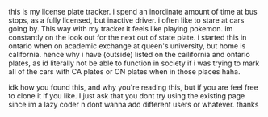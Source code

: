 this is my license plate tracker. 
i spend an inordinate amount of time at bus stops, as a fully licensed, but inactive driver.
i often like to stare at cars going by. This way with my tracker it feels like playing pokemon. 
im constantly on the look out for the next out of state plate. 
i started this in ontario when on academic exchange at queen's university, but home is california.
hence why i have (outside) listed on the cailifornia and ontario plates, as id literally not be able to function in society if 
i was trying to mark all of the cars with CA plates or ON plates when in those places haha. 

idk how you found this, and why you're reading this, but if you are feel free to clone it if you like. I just ask that you dont 
try using the existing page since im a lazy coder n dont wanna add different users or whatever. thanks
